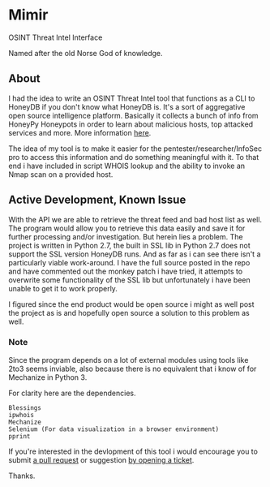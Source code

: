 # Mimir
OSINT Threat Intel Interface

Named after the old Norse God of knowledge.

## About
I had the idea to write an OSINT Threat Intel tool that functions as a CLI to HoneyDB if you don't know what HoneyDB is. It's a sort of aggregative open source intelligence platform. Basically it collects a bunch of info from HoneyPy Honeypots in order to learn about malicious hosts, top attacked services and more. More information [here](https://riskdiscovery.com/honeydb/#about). 

The idea of my tool is to make it easier for the pentester/researcher/InfoSec pro to access this information and do something meaningful with it. To that end i have included in script WHOIS lookup and the ability to invoke an Nmap scan on a provided host.

## Active Development, Known Issue
With the API we are able to retrieve the threat feed and bad host list as well. The program would allow you to retrieve this data easily and save it for further processing and/or investigation. But herein lies a problem. The project is written in Python 2.7, the built in SSL lib in Python 2.7 does not support the SSL version HoneyDB runs. And as far as i can see there isn't a particularly viable work-around. I have the full source posted in the repo and have commented out the monkey patch i have tried, it attempts to overwrite some functionality of the SSL lib but unfortunately i have been unable to get it to work properly.

I figured since the end product would be open source i might as well post the project as is and hopefully open source a solution to this problem as well.

### Note
Since the program depends on a lot of external modules using tools like 2to3 seems inviable, also because there is no equivalent that i know of for Mechanize in Python 3.

For clarity here are the dependencies.

```
Blessings
ipwhois
Mechanize
Selenium (For data visualization in a browser environment)
pprint
```
If you're interested in the devlopment of this tool i would encourage you to submit [a pull request](https://github.com/NullArray/Mimir/pulls) or suggestion [by opening a ticket](https://github.com/NullArray/Mimir/issues).

Thanks.
